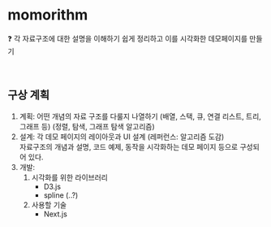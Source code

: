 # momorithm
❓ 각 자료구조에 대한 설명을 이해하기 쉽게 정리하고 이를 시각화한 데모페이지를 만들기

<br>   

## 구상 계획 
1. 계획: 어떤 개념의 자료 구조를 다룰지 나열하기 (배열, 스택, 큐, 연결 리스트, 트리, 그래프 등) (정렬, 탐색, 그래프 탐색 알고리즘)
2. 설계: 각 데모 페이지의 레이아웃과 UI 설계 (레퍼런스: 알고리즘 도감)   
자료구조의 개념과 설명, 코드 예제, 동작을 시각화하는 데모 페이지 등으로 구성되어 있다.
3. 개발: 
   1. 시각화를 위한 라이브러리
      - D3.js
      - spline (..?)
    2. 사용할 기술
       - Next.js 

